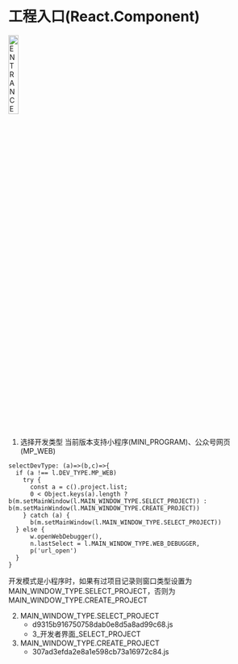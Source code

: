 # 工程入口(React.Component)
<img src="https://github.com/cleverpp/SourceAnalytics/blob/master/wechatwebdevtools/assets/ENTRANCE.png" width="20%" height="20%" alt="ENTRANCE">

1. 选择开发类型
当前版本支持小程序(MINI_PROGRAM)、公众号网页(MP_WEB)
```
selectDevType: (a)=>(b,c)=>{
  if (a !== l.DEV_TYPE.MP_WEB)
    try {
      const a = c().project.list;
      0 < Object.keys(a).length ? b(m.setMainWindow(l.MAIN_WINDOW_TYPE.SELECT_PROJECT)) : b(m.setMainWindow(l.MAIN_WINDOW_TYPE.CREATE_PROJECT))
    } catch (a) {
      b(m.setMainWindow(l.MAIN_WINDOW_TYPE.SELECT_PROJECT))
  } else {
      w.openWebDebugger(),
      n.lastSelect = l.MAIN_WINDOW_TYPE.WEB_DEBUGGER,
      p('url_open')
  }
}
```
开发模式是小程序时，如果有过项目记录则窗口类型设置为MAIN_WINDOW_TYPE.SELECT_PROJECT，否则为MAIN_WINDOW_TYPE.CREATE_PROJECT

2. MAIN_WINDOW_TYPE.SELECT_PROJECT
    - d9315b916750758dab0e8d5a8ad99c68.js
    - 3_开发者界面_SELECT_PROJECT
3. MAIN_WINDOW_TYPE.CREATE_PROJECT
    - 307ad3efda2e8a1e598cb73a16972c84.js


